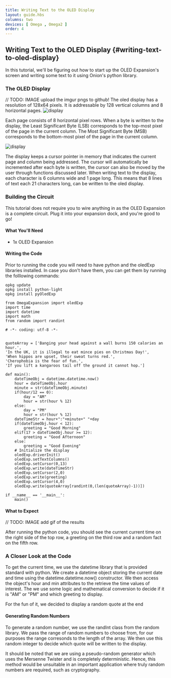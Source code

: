 ```yaml
---
title: Writing Text to the OLED Display
layout: guide.hbs
columns: two
devices: [ Omega , Omega2 ]
order: 4
---
```


## Writing Text to the OLED Display {#writing-text-to-oled-display}

In this tutorial, we'll be figuring out how to start up the OLED Expansion's screen and writing some text to it using Onion's python library.


### The OLED Display
// TODO: IMAGE upload the imgur pngs to github!
The oled display has a resolution of 128x64 pixels. It is addressable by 128 vertical columns and 8 horizontal pages.
![display](http://i.imgur.com/4JsaahS.png)

Each page consists of 8 horizontal pixel rows. When a byte is written to the display, the Least Significant Byte (LSB) corresponds to the top-most pixel of the page in the current column. The Most Significant Byte (MSB) corresponds to the bottom-most pixel of the page in the current column.

![display](http://i.imgur.com/8DIiN2n.png)

The display keeps a cursor pointer in memory that indicates the current page and column being addressed. The cursor will automatically be incremented after each byte is written, the cursor can also be moved by the user through functions discussed later. When writing text to the display, each character is 6 columns wide and 1 page long. This means that 8 lines of text each 21 characters long, can be written to the oled display.

### Building the Circuit

This tutorial does not require you to wire anything in as the OLED Expansion is a complete circuit. Plug it into your expansion dock, and you're good to go!


#### What You'll Need

* 1x OLED Expansion


#### Writing the Code

Prior to running the code you will need to have python and the oledExp libraries installed. In case you don't have them, you can get them by running the folllowing commands:

```
opkg update
opkg install python-light
opkg install pyOledExp
```

```
from OmegaExpansion import oledExp
import time
import datetime
import math
from random import randint

# -*- coding: utf-8 -*-


quoteArray = ['Banging your head against a wall burns 150 calories an hour.',
'In the UK, it is illegal to eat mince pies on Christmas Day!',
'When hippos are upset, their sweat turns red.',
'Cherophobia is the fear of fun.',
'If you lift a kangaroos tail off the ground it cannot hop.']

def main():
	dateTimeObj = datetime.datetime.now()
	hour = dateTimeObj.hour
	minute = str(dateTimeObj.minute)
	if(hour/12 == 0):
		day = "AM"
		hour = str(hour % 12)
	else:
		day = "PM"
		hour = str(hour % 12)
	dateTimeStr = hour+":"+minute+" "+day
	if(dateTimeObj.hour < 12):
		greeting = "Good Morning"
	elif(17 > dateTimeObj.hour >= 12):
		greeting = "Good Afternoon"
	else:
		greeting = "Good Evening"
	# Initialize the display
	oledExp.driverInit()
	oledExp.setTextColumns()
	oledExp.setCursor(0,13)
	oledExp.write(dateTimeStr)
	oledExp.setCursor(2,0)
	oledExp.write(greeting)
	oledExp.setCursor(4,0)
	oledExp.write(quoteArray[randint(0,(len(quoteArray)-1))])

if __name__ == '__main__':
	main()

```

#### What to Expect

// TODO: IMAGE add gif of the results

After running the python code, you should see the current current time on the right side of the top row, a greeting on the third row and a random fact on the fifth row.

### A Closer Look at the Code

To get the current time, we use the datetime library that is provided standard with python. We create a datetime object storing the current date and time using the datetime.datetime.now() constructor. We then access the object's hour and min attributes to the retrieve the time values of interest. The we use some logic and mathematical conversion to decide if it is "AM" or "PM" and which greeting to display.

For the fun of it, we decided to display a random quote at the end

#### Generating Random Numbers

To generate a random number, we use the randInt class from the random library. We pass the range of random numbers to choose from, for our purposes the range corresonds to the length of the array. We then use this random integer to decide which quote will be written to the display.

It should be noted that we are using a pseudo-random generator which uses the Mersenne Twister and is completely deterministic. Hence, this method would be unsuitable in an important application where truly random numbers are required, such as cryptography.
